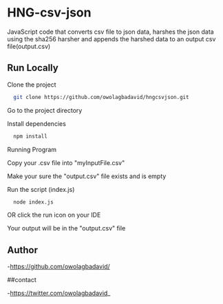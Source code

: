 # HNG-csv-json

JavaScript code that converts csv file to json data, harshes the json data using the sha256 harsher and appends the harshed data to an output csv file(output.csv)

## Run Locally

Clone the project

```bash
  git clone https://github.com/owolagbadavid/hngcsvjson.git
```

Go to the project directory


Install dependencies


```cmd
  npm install 
```

Running Program

Copy your .csv file into "myInputFile.csv"

Make your sure the "output.csv" file exists and is empty

Run the script (index.js)
```cmd
  node index.js
```
OR
click the run icon on your IDE

Your output will be in the "output.csv" file


## Author

-https://github.com/owolagbadavid/


##contact

-https://twitter.com/owolagbadavid_
